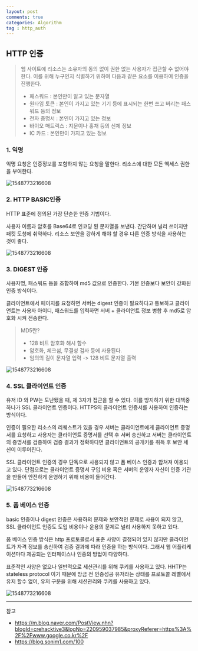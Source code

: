 ```yaml
---
layout: post
comments: true
categories: Algorithm
tag : http_auth
---
```


## HTTP 인증

> 웹 사이트에 리소스는 소유자의 동의 없이 권한 없는 사용자가 접근할 수 없어야 한다.  이를 위해 누구인지 식별하기 위하여 다음과 같은 요소를 이용하여 인증을 진행한다. 
>
> - 패스워드 : 본인만이 알고 있는 문자열
> - 원타임 토큰 : 본인이 가지고 있는 기기 등에 표시되는 한번 쓰고 버리는 패스워드 등의 정보
> - 전자 증명서 : 본인이 가지고 있는 정보
> - 바이오 매트릭스 : 지문이나 홍채 등의 신체 정보
> - IC 카드 : 본인만이 가지고 있는 정보



### 1. 익명 

익명 요청은 인증정보를 포함하지 않는 요청을 말한다. 리소스에 대한 모든 액세스 권한을 부여한다.

![1548773216608](./../../../assets/http_auth_anonymous.png)

### 2. HTTP BASIC인증

HTTP 표준에 정의된 가장 단순한 인증 기법이다. 

사용자 이름과 암호를 Base64로 인코딩 된 문자열을 보낸다. 간단하며 널리 쓰이지만 패킷 도청에 취약하다. 리소스 보안을 강하게 해야 할 경우 다른 인증 방식을 사용하는 것이 좋다. 

![1548773216608](./../../../assets/http_auth_basic.png)



### 3. DIGEST 인증

사용자명, 패스워드 등을 조합하여 md5 값으로 인증한다. 기본 인증보다 보안이 강화된 인증 방식이다.  

클라이언트에서 페이지를 요청하면 서버는 digest 인증이 필요하다고 통보하고 클라이언트는 사용자 아이디, 패스워드를 입력하면 서버 + 클라이언트 정보 병합 후 md5로 암호화 시켜 전송한다.

> MD5란?
>
> - 128 비트 암호화 해시 함수
> - 암호화,  체크섬, 무결성 검사 등에 사용된다.
> - 임의의 길이 문자열 입력 -> 128 비트 문자열 출력

![1548773216608](./../../../assets/http_auth_digest.png)



### 4. SSL 클라이언트 인증

유저 ID 와 PW는 도난됐을 때, 제 3자가 접근을 할 수 있다. 이를 방지하기 위한 대책중 하나가 SSL 클라이언트 인증이다. HTTPS의 클라이언트 인증서를 사용하여 인증하는 방식이다. 

인증이 필요한 리소스의 리퀘스트가 있을 경우 서버는 클라이언트에게 클라이언트 증명서를 요청하고 사용자는 클라이언트 증명서를 선택 후 서버 송신하고 서버는 클라이언트의 증명서를 검증하여 검증 결과가 정확하다면 클라이언트의 공개키를 취득 후 보안 세션이 이루어진다.

SSL 클라이언트 인증의 경우 단독으로 사용되지 않고 폼 베이스 인증과 합쳐져 이용되고 있다. 단점으로는 클라이언트 증명서 구입 비용 혹은 서버의 운영자 자신이 인증 기관을 만들어 안전하게 운영하기 위해 비용이 들어간다.

![1548773216608](./../../../assets/http_auth_ssl.png)



### 5. 폼 베이스 인증

basic 인증이나 digest 인증은 사용하의 문제와 보안적인 문제로 사용이 되지 않고, SSL 클라이언트 인증도 도입 비용이나 운용의 문제로 널리 사용하지 못하고 있다. 

폼 베이스 인증 방식은 http 프로토콜로서 표준 사양이 결정되어 있지 않지만 클라이언트가 자격 정보를 송신하여 검증 결과에 따라 인증을 하는 방식이다. 그래서 웹 어플리케이션마다 제공되는 인터페이스나 인증의 방법이 다양하다.

표준적인 사양은 없으나 일반적으로 세션관리를 위해 쿠키를 사용하고 있다. HHTP는 stateless protocol 이기 때문에 방금 전 인증성공 유저라는 상태를 프로토콜 레벨에서 유지 할수 없어, 유저 구분을 위해 세션관리와 쿠키를 사용하고 있다.

![1548773216608](./../../../assets/http_auth_form.png)



---

참고

- https://m.blog.naver.com/PostView.nhn?blogId=crehacktive3&logNo=220959037985&proxyReferer=https%3A%2F%2Fwww.google.co.kr%2F
- https://blog.sonim1.com/100